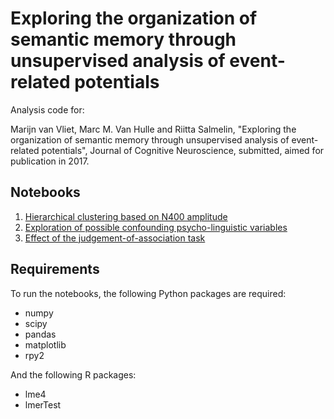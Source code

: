 # Exploring the organization of semantic memory through unsupervised analysis of event-related potentials

Analysis code for:

Marijn van Vliet, Marc M. Van Hulle and Riitta Salmelin, "Exploring the organization of semantic memory through unsupervised analysis of event-related potentials", Journal of Cognitive Neuroscience, submitted, aimed for publication in 2017.

## Notebooks

 1. [Hierarchical clustering based on N400 amplitude](clustering.ipynb)
 2. [Exploration of possible confounding psycho-linguistic variables](confounds.ipynb)
 3. [Effect of the judgement-of-association task](task.ipynb)
 
## Requirements

To run the notebooks, the following Python packages are required:

 - numpy
 - scipy
 - pandas
 - matplotlib
 - rpy2

And the following R packages:

 - lme4
 - lmerTest
